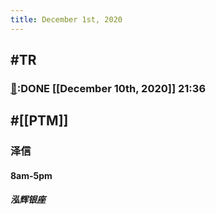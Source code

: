 ```yaml
---
title: December 1st, 2020
---
```


## #TR
### [💸]([[Bill]]):DONE [[December 10th, 2020]] 21:36

## #[[PTM]]
### 泽信
#### 8am-5pm
##### 泓辉银座

## 
